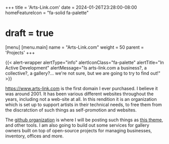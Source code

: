 +++
title = 'Arts-Link.com'
date = 2024-01-26T23:28:00-08:00
homeFeatureIcon = "fa-solid fa-palette"
# draft = true
[menu]
 [menu.main]
  name = "Arts-Link.com"
  weight = 50 
  parent = 'Projects'
+++

{{< alert-wrapper alertType="info" alertIconClass="fa-palette" alertTitle="In Active Development" alertMessage="Is arts-link.com a business?, a collective?, a gallery?... we're not sure, but we are going to try to find out!" >}}

https://www.arts-link.com is the first domain I ever purchased. I believe it was around 2001. It has been various different websites throughout the years, including not a web-site at all. In this rendition it is an organization which is set up to support artists in their technical needs, to free them from the discratction of such things as self-promotion and websites.  

The [github organization](https://www.github.com/arts-link/) is where I will be posting such things as [this theme](https://www.github.com/arts-link/ryder), and other tools. I am also going to build out some services for gallery owners built on top of open-source projects for managing businesses, inventory, offices and more.
